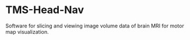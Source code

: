 # TMS-Head-Nav
Software for slicing and viewing image volume data of brain MRI for motor map visualization.
